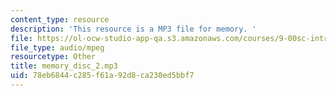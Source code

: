 ```yaml
---
content_type: resource
description: 'This resource is a MP3 file for memory. '
file: https://ol-ocw-studio-app-qa.s3.amazonaws.com/courses/9-00sc-introduction-to-psychology-fall-2011/78eb6844c285f61a92d8ca230ed5bbf7_memory_disc_2.mp3
file_type: audio/mpeg
resourcetype: Other
title: memory_disc_2.mp3
uid: 78eb6844-c285-f61a-92d8-ca230ed5bbf7
---
```

